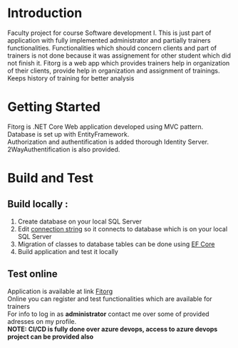 # Introduction
Faculty project for course Software development I. This is just part of application with fully implemented administrator and partially trainers functionalities. Functionalities which should concern clients and part of trainers is not done because it was assignement for other student which did not finish it.
Fitorg is a web app which provides trainers help in organization of their clients, provide help in organization and assignment of trainings. Keeps history of training for better analysis

# Getting Started
Fitorg is .NET Core Web application developed using MVC pattern.  
Database is set up with EntityFramework.  
Authorization and authentification is added thorough Identity Server.  
2WayAuthentification is also provided.

# Build and Test

## Build locally :
1. Create database on your local SQL Server
2. Edit [connection string](/FITorg.Web/appsettings.json) so it connects to database which is on your local SQL Server
3. Migration of classes to database tables can be done using [EF Core](https://docs.microsoft.com/en-us/ef/core/managing-schemas/migrations/?tabs=vs)
4. Build application and test it locally

## Test online
Application is available at link [Fitorg](https://fitorg.azurewebsites.net/)  
Online you can register and test functionalities which are available for trainers  
For info to log in as **administrator** contact me over some of provided adresses on my profile.  
**NOTE: CI/CD is fully done over azure devops, access to azure devops project can be provided also**
